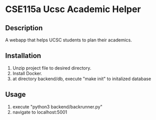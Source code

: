 # CSE115a Ucsc Academic Helper

## Description
A webapp that helps UCSC students to plan their academics.

## Installation
1. Unzip project file to desired directory.
2. Install Docker.
3. at directory backend/db, execute "make init" to initalized database

## Usage
1. execute "python3 backend/backrunner.py"
2. navigate to localhost:5001